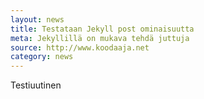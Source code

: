 ```yaml
---
layout: news
title: Testataan Jekyll post ominaisuutta
meta: Jekyllillä on mukava tehdä juttuja
source: http://www.koodaaja.net
category: news
---
```


Testiuutinen
